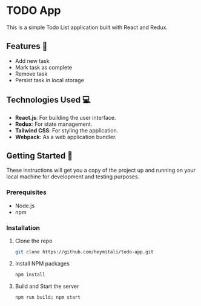 # TODO App

This is a simple Todo List application built with React and Redux.

## Features 🌟

- Add new task
- Mark task as complete
- Remove task
- Persist task in local storage

## Technologies Used 💻

- **React.js**: For building the user interface.
- **Redux**: For state management.
- **Tailwind CSS**: For styling the application.
- **Webpack**: As a web application bundler.

## Getting Started 🚀

These instructions will get you a copy of the project up and running on your local machine for development and testing purposes.

### Prerequisites

- Node.js
- npm

### Installation

1. Clone the repo
   ```sh
   git clone https://github.com/heymitali/todo-app.git
   ```
2. Install NPM packages

   ```sh
   npm install
   ```

3. Build and Start the server
   ```sh
   npm run build; npm start
   ```
